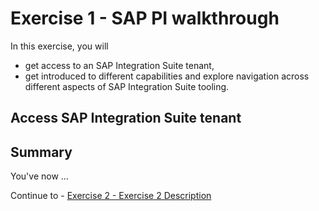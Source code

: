 # Exercise 1 - SAP PI walkthrough

In this exercise, you will

- get access to an SAP Integration Suite tenant,
- get introduced to different capabilities and explore navigation across different aspects of SAP Integration Suite tooling.

## Access SAP Integration Suite tenant




## Summary

You've now ...

Continue to - [Exercise 2 - Exercise 2 Description](../ex2/README.md)

